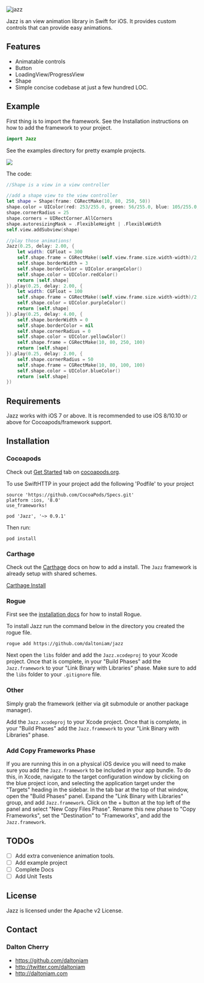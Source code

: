 ![jazz](http://vignette2.wikia.nocookie.net/transformers/images/c/cf/MovieJazz_promorender.jpg/revision/latest?cb=20080410230836)

Jazz is an view animation library in Swift for iOS. It provides custom controls that can provide easy animations.

## Features

- Animatable controls
- Button
- LoadingView/ProgressView
- Shape
- Simple concise codebase at just a few hundred LOC.

## Example

First thing is to import the framework. See the Installation instructions on how to add the framework to your project.

```swift
import Jazz
```

See the examples directory for pretty example projects.

![](https://raw.githubusercontent.com/daltoniam/Jazz/assets/shapedemo.gif)

The code:

```swift
//Shape is a view in a view controller

//add a shape view to the view controller 
let shape = Shape(frame: CGRectMake(10, 80, 250, 50))
shape.color = UIColor(red: 253/255.0, green: 56/255.0, blue: 105/255.0, alpha: 1)
shape.cornerRadius = 25
shape.corners = UIRectCorner.AllCorners
shape.autoresizingMask = .FlexibleHeight | .FlexibleWidth
self.view.addSubview(shape)

//play those animations!
Jazz(0.25, delay: 2.00, {
    let width: CGFloat = 300
    self.shape.frame = CGRectMake((self.view.frame.size.width-width)/2, 80, width, 50)
    self.shape.borderWidth = 3
    self.shape.borderColor = UIColor.orangeColor()
    self.shape.color = UIColor.redColor()
    return [self.shape]
}).play(0.25, delay: 2.00, {
    let width: CGFloat = 100
    self.shape.frame = CGRectMake((self.view.frame.size.width-width)/2, 80, width, 50)
    self.shape.color = UIColor.purpleColor()
    return [self.shape]
}).play(0.25, delay: 4.00, {
    self.shape.borderWidth = 0
    self.shape.borderColor = nil
    self.shape.cornerRadius = 0
    self.shape.color = UIColor.yellowColor()
    self.shape.frame = CGRectMake(10, 80, 250, 100)
    return [self.shape]
}).play(0.25, delay: 2.00, {
    self.shape.cornerRadius = 50
    self.shape.frame = CGRectMake(10, 80, 100, 100)
    self.shape.color = UIColor.blueColor()
    return [self.shape]
})
```

## Requirements

Jazz works with iOS 7 or above. It is recommended to use iOS 8/10.10 or above for Cocoapods/framework support.

## Installation

### Cocoapods

Check out [Get Started](http://cocoapods.org/) tab on [cocoapods.org](http://cocoapods.org/).

To use SwiftHTTP in your project add the following 'Podfile' to your project

	source 'https://github.com/CocoaPods/Specs.git'
	platform :ios, '8.0'
	use_frameworks!

	pod 'Jazz', '~> 0.9.1'

Then run:

    pod install

### Carthage

Check out the [Carthage](https://github.com/Carthage/Carthage) docs on how to add a install. The `Jazz` framework is already setup with shared schemes.

[Carthage Install](https://github.com/Carthage/Carthage#adding-frameworks-to-an-application)

### Rogue

First see the [installation docs](https://github.com/acmacalister/Rogue) for how to install Rogue.

To install Jazz run the command below in the directory you created the rogue file.

```
rogue add https://github.com/daltoniam/jazz
```

Next open the `libs` folder and add the `Jazz.xcodeproj` to your Xcode project. Once that is complete, in your "Build Phases" add the `Jazz.framework` to your "Link Binary with Libraries" phase. Make sure to add the `libs` folder to your `.gitignore` file.

### Other

Simply grab the framework (either via git submodule or another package manager).

Add the `Jazz.xcodeproj` to your Xcode project. Once that is complete, in your "Build Phases" add the `Jazz.framework` to your "Link Binary with Libraries" phase.

### Add Copy Frameworks Phase

If you are running this in on a physical iOS device you will need to make sure you add the `Jazz.framework` to be included in your app bundle. To do this, in Xcode, navigate to the target configuration window by clicking on the blue project icon, and selecting the application target under the "Targets" heading in the sidebar. In the tab bar at the top of that window, open the "Build Phases" panel. Expand the "Link Binary with Libraries" group, and add `Jazz.framework`. Click on the + button at the top left of the panel and select "New Copy Files Phase". Rename this new phase to "Copy Frameworks", set the "Destination" to "Frameworks", and add the `Jazz.framework`.

## TODOs

- [ ] Add extra convenience animation tools.
- [ ] Add example project
- [ ] Complete Docs
- [ ] Add Unit Tests

## License

Jazz is licensed under the Apache v2 License.

## Contact

### Dalton Cherry
* https://github.com/daltoniam
* http://twitter.com/daltoniam
* http://daltoniam.com